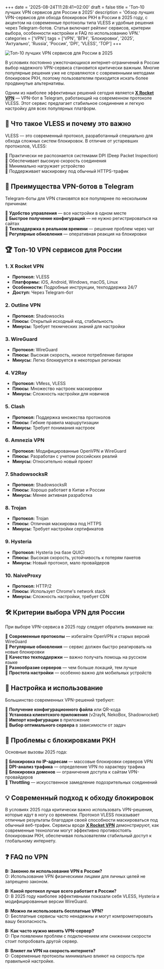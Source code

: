 +++
date = '2025-08-24T11:28:41+02:00'
draft = false
title = 'Топ-10 лучших VPN сервисов для России в 2025'
description = 'Обзор лучших VPN-сервисов для обхода блокировок РКН в России в 2025 году, с акцентом на современные протоколы типа VLESS и удобные решения через Telegram-ботов. Статья включает рейтинг сервисов, критерии выбора, особенности настройки и FAQ по использованию VPN.'
categories = ['VPN']
tags = ['VPN', 'ВПН', 'Блокировки', '2025', 'Актуально', 'Russia', 'Россия', 'DPI', 'VLESS', 'TOP']
+++

![Топ-10 лучших VPN сервисов для России в 2025](https://imagestoring.fra1.cdn.digitaloceanspaces.com/1280FA35-EDDF-4A02-97C2-0FEE75F66DE1.png)

В условиях постоянно ужесточающихся интернет-ограничений в России выбор надежного VPN-сервиса становится критически важным. Многие популярные решения уже не справляются с современными методами блокировок РКН, поэтому пользователям приходится искать более продвинутые альтернативы.

Одним из наиболее эффективных решений сегодня является **[X Rocket VPN](https://t.me/X_Rocket_VPN_bot?start=ref-b-9)** — VPN-бот в Telegram, работающий на современном протоколе VLESS. Этот сервис предлагает стабильное соединение и легкую настройку для всех популярных платформ.

## 🚀 Что такое VLESS и почему это важно

VLESS — это современный протокол, разработанный специально для обхода сложных систем блокировок. В отличие от устаревших протоколов, VLESS:

🔹 Практически не распознается системами DPI (Deep Packet Inspection)  
🔹 Обеспечивает высокую скорость соединения  
🔹 Минимально нагружает устройство  
🔹 Поддерживает маскировку под обычный HTTPS-трафик  

## 📱 Преимущества VPN-ботов в Telegram

Telegram-боты для VPN становятся все популярнее по нескольким причинам:

🔹 **Удобство управления** — все настройки в одном месте  
🔹 **Быстрое получение конфигураций** — не нужно регистрироваться на сайтах  
🔹 **Техподдержка в реальном времени** — решение проблем через чат  
🔹 **Регулярные обновления** — оперативная реакция на блокировки  

## 🏆 Топ-10 VPN сервисов для России

### 1. X Rocket VPN
- **Протокол:** VLESS
- **Платформы:** iOS, Android, Windows, macOS, Linux
- **Особенности:** Подробные инструкции, техподдержка 24/7
- **Доступ:** Через Telegram-бот

### 2. Outline VPN
- **Протокол:** Shadowsocks
- **Плюсы:** Открытый исходный код, стабильность
- **Минусы:** Требует технических знаний для настройки

### 3. WireGuard
- **Протокол:** WireGuard
- **Плюсы:** Высокая скорость, низкое потребление батареи
- **Минусы:** Легко блокируется в некоторых регионах

### 4. V2Ray
- **Протокол:** VMess, VLESS
- **Плюсы:** Множество настроек маскировки
- **Минусы:** Сложность настройки для новичков

### 5. Clash
- **Протокол:** Поддержка множества протоколов
- **Плюсы:** Гибкие правила маршрутизации
- **Минусы:** Требует понимания настроек

### 6. Amnezia VPN
- **Протокол:** Модифицированные OpenVPN и WireGuard
- **Плюсы:** Разработан с учетом российских реалий
- **Минусы:** Относительно новый проект

### 7. ShadowsocksR
- **Протокол:** ShadowsocksR
- **Плюсы:** Хорошо работает в Китае и России
- **Минусы:** Менее активная разработка

### 8. Trojan
- **Протокол:** Trojan
- **Плюсы:** Отличная маскировка под HTTPS
- **Минусы:** Требует настройки сертификатов

### 9. Hysteria
- **Протокол:** Hysteria (на базе QUIC)
- **Плюсы:** Высокая скорость, устойчивость к потерям пакетов
- **Минусы:** Новый протокол, мало провайдеров

### 10. NaiveProxy
- **Протокол:** HTTP/2
- **Плюсы:** Использует Chrome's network stack
- **Минусы:** Сложность настройки, требует CDN

## 🛠️ Критерии выбора VPN для России

При выборе VPN-сервиса в 2025 году следует обратить внимание на:

🔹 **Современные протоколы** — избегайте OpenVPN и старых версий WireGuard  
🔹 **Регулярные обновления** — сервис должен быстро реагировать на новые блокировки  
🔹 **Качество техподдержки** — важно получать помощь на русском языке  
🔹 **Разнообразие серверов** — чем больше локаций, тем лучше  
🔹 **Простота настройки** — особенно важно для мобильных устройств  

## 🔧 Настройка и использование

Большинство современных VPN-решений требуют:

🔹 **Получение конфигурационного файла** или QR-кода  
🔹 **Установка клиентского приложения** (v2rayN, NekoBox, Shadowrocket)  
🔹 **Импорт конфигурации** в приложение  
🔹 **Выбор оптимального сервера** в зависимости от задач  

## 🚨 Проблемы с блокировками РКН

Основные вызовы 2025 года:

🔹 **Блокировка по IP-адресам** — массовые блокировки серверов VPN  
🔹 **DPI-анализ трафика** — определение VPN по характеру трафика  
🔹 **Блокировка доменов** — ограничения доступа к сайтам VPN-провайдеров  
🔹 **Throttling** — искусственное замедление подозрительных соединений  

## 💡 Современный подход к обходу блокировок

В условиях 2025 года критически важно использовать VPN-решения, которые идут в ногу со временем. Протокол VLESS показывает отличные результаты благодаря своей способности маскироваться под обычный веб-трафик. Сервисы вроде **[X Rocket VPN](https://t.me/X_Rocket_VPN_bot?start=ref-b-9)** демонстрируют, как современные технологии могут эффективно противостоять блокировкам РКН, обеспечивая пользователям стабильный доступ к глобальному интернету.

## ❓ FAQ по VPN

**В: Законно ли использование VPN в России?**  
О: Использование VPN физическими лицами для личных целей не запрещено законом.

**В: Какой протокол лучше всего работает в России?**  
О: В 2025 году наиболее эффективными показали себя VLESS, Hysteria и модифицированные версии WireGuard.

**В: Можно ли использовать бесплатные VPN?**  
О: Бесплатные сервисы часто ненадежны и могут компрометировать вашу безопасность.

**В: Как часто нужно менять VPN-сервер?**  
О: При появлении проблем с подключением или снижении скорости стоит попробовать другой сервер.

**В: Влияет ли VPN на скорость интернета?**  
О: Современные протоколы минимально влияют на скорость при правильной настройке.
